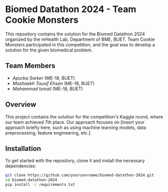 # Biomed Datathon 2024 - Team Cookie Monsters

This repository contains the solution for the Biomed Datathon 2024 organized by the mHealth Lab, Department of BME, BUET. Team Cookie Monsters participated in this competition, and the goal was to develop a solution for the given biomedical problem.

## Team Members
- *Apurba Sarker* (ME-18, BUET)
- *Mashaekh Tausif Ehsan* (ME-18, BUET)
- *Mohammad Ismail* (ME-18, BUET)

## Overview

This project contains the solution for the competition's Kaggle round, where our team achieved 7th place. Our approach focuses on [insert your approach briefly here, such as using machine learning models, data preprocessing, feature engineering, etc.].

## Installation

To get started with the repository, clone it and install the necessary dependencies:

```bash
git clone https://github.com/yourusername/biomed-datathon-2024.git
cd biomed-datathon-2024
pip install -r requirements.txt

